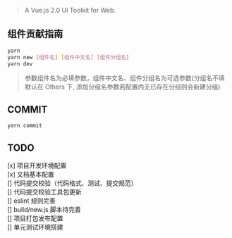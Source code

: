 > A Vue.js 2.0 UI Toolkit for Web.

## 组件贡献指南
```bash
yarn
yarn new [组件名] [组件中文名] [组件分组名]
yarn dev
```
> 参数组件名为必填参数，组件中文名、组件分组名为可选参数(分组名不填默认在 Others 下, 添加分组名参数若配置内无已存在分组则会新建分组)

## COMMIT
```bash
yarn commit
```

## TODO
[x] 项目开发环境配置  
[x] 文档基本配置  
[] 代码提交校验（代码格式、测试、提交规范）  
[] 代码提交校验工具包更新  
[] eslint 规则完善  
[] build/new.js 脚本待完善  
[] 项目打包发布配置  
[] 单元测试环境搭建